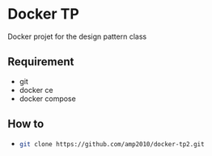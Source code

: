 # Docker TP
Docker projet for the design pattern class

## Requirement
  - git
  - docker ce
  - docker compose

## How to
  - ```bash
    git clone https://github.com/amp2010/docker-tp2.git
     ```
